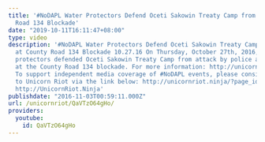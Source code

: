 ```yaml
---
title: '#NoDAPL Water Protectors Defend Oceti Sakowin Treaty Camp from Attack at County
  Road 134 Blockade'
date: "2019-10-11T16:11:47+08:00"
type: video
description: '#NoDAPL Water Protectors Defend Oceti Sakowin Treaty Camp from Attack
  at County Road 134 Blockade 10.27.16 On Thursday, October 27th, 2016, #NoDAPL water
  protectors defended Oceti Sakowin Treaty Camp from attack by police and military
  at the County Road 134 blockade. For more information: http://unicornriot.ninja/?p=10476
  To support independent media coverage of #NoDAPL events, please consider donating
  to Unicorn Riot via the link below: http://unicornriot.ninja/?page_id=211 Visit
  http://UnicornRiot.Ninja'
publishdate: "2016-11-03T00:59:11.000Z"
url: /unicornriot/QaVTzO64gHo/
providers:
  youtube:
    id: QaVTzO64gHo
---
```

